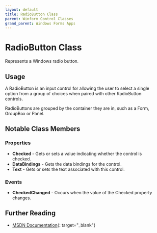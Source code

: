 ```yaml
---
layout: default
title: RadioButton Class
parent: Winform Control Classes
grand_parent: Windows Forms Apps
---
```


# RadioButton Class

Represents a Windows radio button.

## Usage

A RadioButton is an input control for allowing the user to select a single option from a group of choices when paired with other RadioButton controls.

RadioButtons are grouped by the container they are in, such as a Form, GroupBox or Panel.

## Notable Class Members

### Properties

* **Checked** - Gets or sets a value indicating whether the control is checked.
* **DataBindings** - Gets the data bindings for the control.
* **Text** - Gets or sets the text associated with this control.

### Events

* **CheckedChanged** - Occurs when the value of the Checked property changes.

## Further Reading

* [MSDN Documentation](https://docs.microsoft.com/en-us/dotnet/api/system.windows.forms.radiobutton){: target="_blank"}
